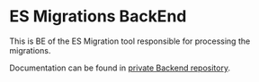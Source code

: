 # ES Migrations BackEnd

This is BE of the ES Migration tool responsible for processing the migrations. 

Documentation can be found in [private Backend repository](https://github.com/PALAXO/Circularo-backend).
